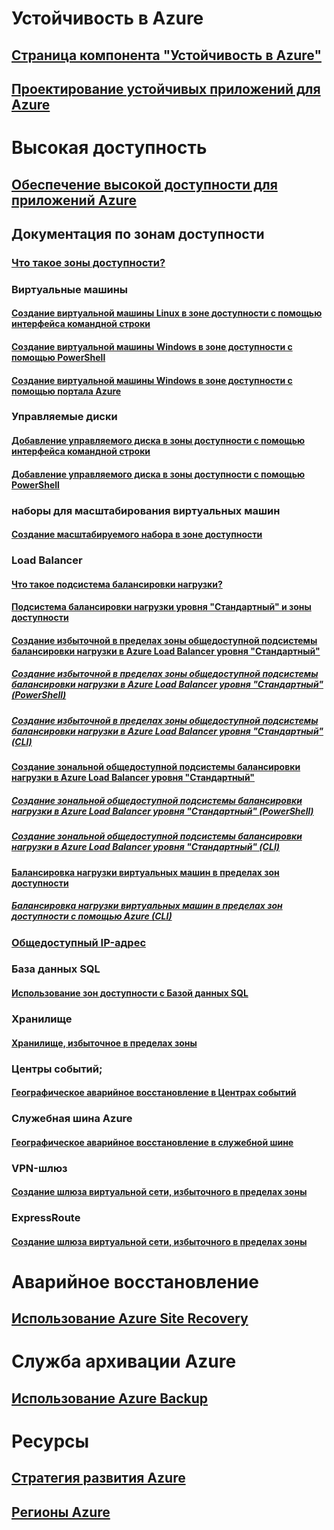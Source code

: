 
# Устойчивость в Azure
## [Страница компонента "Устойчивость в Azure"](http://azure.microsoft.com/features/resiliency)
## [Проектирование устойчивых приложений для Azure](https://docs.microsoft.com/azure/architecture/resiliency/)

# Высокая доступность

## [Обеспечение высокой доступности для приложений Azure](https://docs.microsoft.com/azure/architecture/resiliency/high-availability-azure-applications)

## Документация по зонам доступности
### [Что такое зоны доступности?](az-overview.md)

### Виртуальные машины
#### [Создание виртуальной машины Linux в зоне доступности с помощью интерфейса командной строки](../virtual-machines/linux/create-cli-availability-zone.md)
#### [Создание виртуальной машины Windows в зоне доступности с помощью PowerShell](../virtual-machines/windows/create-powershell-availability-zone.md)
#### [Создание виртуальной машины Windows в зоне доступности с помощью портала Azure](../virtual-machines/windows/create-portal-availability-zone.md)

### Управляемые диски
#### [Добавление управляемого диска в зоны доступности с помощью интерфейса командной строки](../virtual-machines/linux/add-disk.md#use-managed-disks)
#### [Добавление управляемого диска в зоны доступности с помощью PowerShell](../virtual-machines/windows/attach-disk-ps.md#add-an-empty-data-disk-to-a-virtual-machine)

### наборы для масштабирования виртуальных машин
#### [Создание масштабируемого набора в зоне доступности ](../virtual-machine-scale-sets/virtual-machine-scale-sets-use-availability-zones.md)

### Load Balancer
#### [Что такое подсистема балансировки нагрузки?](../load-balancer/load-balancer-standard-overview.md)
#### [Подсистема балансировки нагрузки уровня "Стандартный" и зоны доступности](../load-balancer/load-balancer-standard-availability-zones.md)

#### [Создание избыточной в пределах зоны общедоступной подсистемы балансировки нагрузки в Azure Load Balancer уровня "Стандартный"](../load-balancer/load-balancer-get-started-internet-az-portal.md)
##### [Создание избыточной в пределах зоны общедоступной подсистемы балансировки нагрузки в Azure Load Balancer уровня "Стандартный" (PowerShell)](../load-balancer/load-balancer-get-started-internet-az-powershell.md)
##### [Создание избыточной в пределах зоны общедоступной подсистемы балансировки нагрузки в Azure Load Balancer уровня "Стандартный" (CLI)](../load-balancer/load-balancer-get-started-internet-az-cli.md)
#### [Создание зональной общедоступной подсистемы балансировки нагрузки в Azure Load Balancer уровня "Стандартный"](../load-balancer/load-balancer-get-started-internet-availability-zones-zonal-portal.md)
##### [Создание зональной общедоступной подсистемы балансировки нагрузки в Azure Load Balancer уровня "Стандартный" (PowerShell)](../load-balancer/load-balancer-get-started-internet-availability-zones-zonal-powershell.md)
##### [Создание зональной общедоступной подсистемы балансировки нагрузки в Azure Load Balancer уровня "Стандартный" (CLI)](../load-balancer/load-balancer-get-started-internet-availability-zones-zonal-cli.md)
#### [Балансировка нагрузки виртуальных машин в пределах зон доступности](../load-balancer/load-balancer-standard-public-availability-zones-portal.md)
##### [Балансировка нагрузки виртуальных машин в пределах зон доступности с помощью Azure (CLI)](../load-balancer/load-balancer-standard-public-zone-redundant-cli.md)

### [Общедоступный IP-адрес](../virtual-network/virtual-network-public-ip-address.md#create-a-public-ip-address)

### База данных SQL
#### [Использование зон доступности с Базой данных SQL](../sql-database/sql-database-high-availability.md#zone-redundant-configuration)

### Хранилище
#### [Хранилище, избыточное в пределах зоны](../storage/common/storage-redundancy-zrs.md)

### Центры событий;
#### [Географическое аварийное восстановление в Центрах событий](../event-hubs/event-hubs-geo-dr.md#availability-zones-preview)

### Служебная шина Azure
#### [Географическое аварийное восстановление в служебной шине](../service-bus-messaging/service-bus-geo-dr.md#availability-zones-preview)

### VPN-шлюз
#### [Создание шлюза виртуальной сети, избыточного в пределах зоны](../vpn-gateway/create-zone-redundant-vnet-gateway.md)

### ExpressRoute
#### [Создание шлюза виртуальной сети, избыточного в пределах зоны](../vpn-gateway/create-zone-redundant-vnet-gateway.md)

# Аварийное восстановление
## [Использование Azure Site Recovery](https://docs.microsoft.com/azure/site-recovery/)

# Служба архивации Azure
## [Использование Azure Backup](https://docs.microsoft.com/azure/backup/)

# Ресурсы
## [Стратегия развития Azure](https://azure.microsoft.com/roadmap/)
## [Регионы Azure](https://azure.microsoft.com/regions/)
